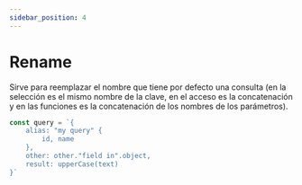```yaml
---
sidebar_position: 4
---
```


# Rename
Sirve para reemplazar el nombre que tiene por defecto una consulta
(en la selección es el mismo nombre de la clave, en el acceso es
la concatenación y en las funciones es la concatenación de los
nombres de los parámetros).

```javascript
const query = `{
    alias: "my query" {
        id, name
    },
    other: other."field in".object,
    result: upperCase(text)
}`
```
